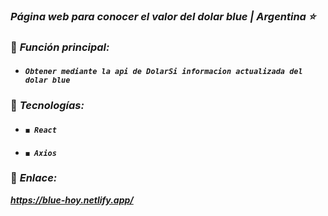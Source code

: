 ### *Página web para conocer el valor del dolar blue | Argentina ⭐*

### 📌 *Función principal:*
* #### ***`Obtener mediante la api de DolarSi informacion actualizada del dolar blue`***

### 📌 *Tecnologías:*
* #### ***`◼ React`***
* #### ***`◼ Axios `*** 

### 📌 *Enlace:*
***https://blue-hoy.netlify.app/***
